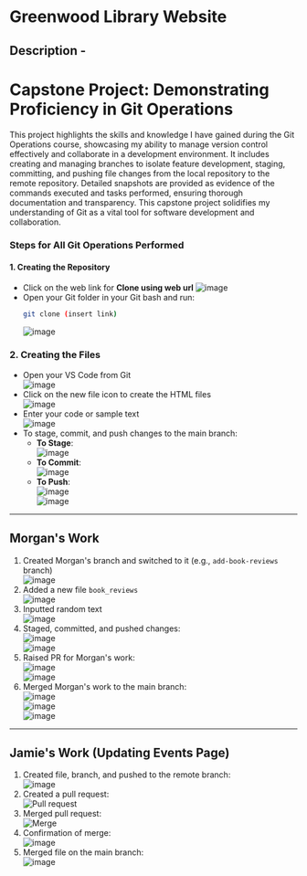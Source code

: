 


# Greenwood Library Website

## Description - 

 # Capstone Project: Demonstrating Proficiency in Git Operations

This project highlights the skills and knowledge I have gained during the Git Operations course, showcasing my ability to manage version control effectively and collaborate in a development environment. It includes creating and managing branches to isolate feature development, staging, committing, and pushing file changes from the local repository to the remote repository. Detailed snapshots are provided as evidence of the commands executed and tasks performed, ensuring thorough documentation and transparency. This capstone project solidifies my understanding of Git as a vital tool for software development and collaboration.



### Steps for All Git Operations Performed

#### 1. Creating the Repository
- Click on the web link for **Clone using web url** 
  ![image](https://github.com/user-attachments/assets/9efbafe2-6f2d-4bc6-aa4d-b037ae1ff14c)
- Open your Git folder in your Git bash and run:  
  ```bash
  git clone (insert link)
  ```
  ![image](https://github.com/user-attachments/assets/e9ef10c7-15ad-4fed-8185-cbef829c5a6a)

### 2. Creating the Files
- Open your VS Code from Git  
  ![image](https://github.com/user-attachments/assets/f74cebe7-907c-4e5d-b02c-49cfa1099d12)
- Click on the new file icon to create the HTML files  
  ![image](https://github.com/user-attachments/assets/715b6cda-ec04-499e-8d1f-1297ce0d5444)
- Enter your code or sample text  
  ![image](https://github.com/user-attachments/assets/d7ed22b1-00d8-4932-bf76-b251fab45111)
- To stage, commit, and push changes to the main branch:  
  - **To Stage**:  
    ![image](https://github.com/user-attachments/assets/fb36f81b-2673-4692-8033-aca1cdad4f9a)  
  - **To Commit**:  
    ![image](https://github.com/user-attachments/assets/26fc72b8-5e94-4c00-bf98-6196b2b4ce8f)  
  - **To Push**:  
    ![image](https://github.com/user-attachments/assets/f1d03f8f-3feb-4739-9ef0-4ee848aaa2cf)  
    ![image](https://github.com/user-attachments/assets/375bdffa-e162-4142-a001-f598b64f2781)

---

## Morgan's Work

1. Created Morgan's branch and switched to it (e.g., `add-book-reviews` branch)  
   ![image](https://github.com/user-attachments/assets/e69bb392-645a-45a8-b108-0e87bd6a36da)
2. Added a new file `book_reviews`  
   ![image](https://github.com/user-attachments/assets/cd787dfe-9a29-41fb-bf72-ad9ad5df6f48)
3. Inputted random text  
   ![image](https://github.com/user-attachments/assets/8c1a5eb1-9894-4173-add8-81d7390fc30b)
4. Staged, committed, and pushed changes:  
   ![image](https://github.com/user-attachments/assets/d2e4239d-da63-4543-b798-3fd5c77eeab0)  
   ![image](https://github.com/user-attachments/assets/02a40e22-9df8-4373-83a0-2cf34d127991)
5. Raised PR for Morgan's work:  
   ![image](https://github.com/user-attachments/assets/c2372ae1-23d6-48d5-aaf8-89c3b66ac014)  
   ![image](https://github.com/user-attachments/assets/4987036d-36ac-43f5-a63c-7c1b8cb338a9)
6. Merged Morgan's work to the main branch:  
   ![image](https://github.com/user-attachments/assets/4c73197f-acf0-459f-9e2c-82d37e2fbb81)  
   ![image](https://github.com/user-attachments/assets/1c6cf1b6-d8ef-4458-a856-1dc2348ea777)  
   ![image](https://github.com/user-attachments/assets/e5ec2da4-ea6d-4a0c-9d21-d7ee5da39c45)

---

## Jamie's Work (Updating Events Page)

1. Created file, branch, and pushed to the remote branch:  
   ![image](https://github.com/user-attachments/assets/f1b513c3-782b-46c1-9b40-ce84d37e0120)
2. Created a pull request:  
   ![Pull request](https://github.com/user-attachments/assets/424ec707-7ff6-4ade-95b4-587539c45951)
3. Merged pull request:  
   ![Merge](https://github.com/user-attachments/assets/1e2f775c-82f9-4556-9942-e3351e0cc970)
4. Confirmation of merge:  
   ![image](https://github.com/user-attachments/assets/49be2320-9b5e-46c2-97fc-b2deb6a26233)
5. Merged file on the main branch:  
   ![image](https://github.com/user-attachments/assets/23062c85-f1cb-4536-91e5-7dee1d1d5a49)


